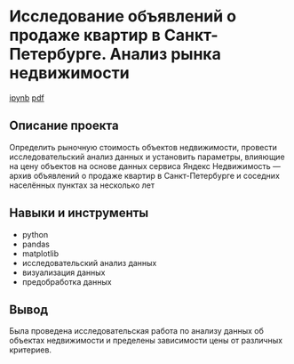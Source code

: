 # Исследование объявлений о продаже квартир в Санкт-Петербурге. Анализ рынка недвижимости #
[ipynb](https://github.com/zagirovaaa/Portfolio/blob/main/Исследовательский%20анализ%20данных/research%20analysis.ipynb)
[pdf](https://github.com/zagirovaaa/Portfolio/blob/main/Исследовательский%20анализ%20данных/research%20analysis.pdf)
## Описание проекта ##
Определить рыночную стоимость объектов недвижимости, провести исследовательский анализ данных и установить параметры, влияющие на цену объектов на основе данных сервиса Яндекс Недвижимость — архив объявлений о продаже квартир в Санкт-Петербурге и соседних населённых пунктах за несколько лет

## Навыки и инструменты ##
- python
- pandas
- matplotlib
- исследовательский анализ данных
- визуализация данных
- предобработка данных
  
## Вывод ##
Была проведена исследовательская работа по анализу данных об объектах недвижимости и пределены зависимости цены от различных критериев.
